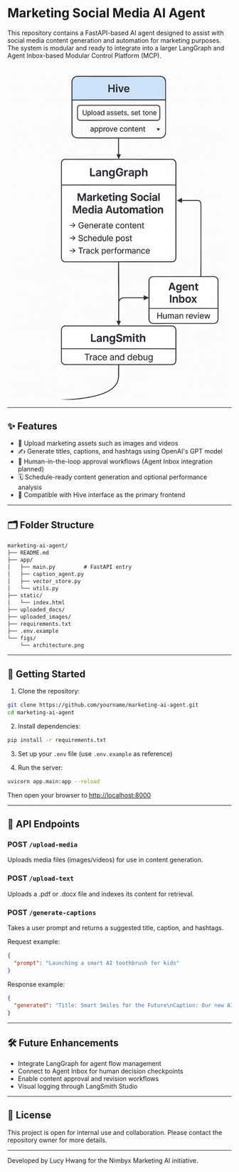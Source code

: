 # Marketing Social Media AI Agent

This repository contains a FastAPI-based AI agent designed to assist with social media content generation and automation for marketing purposes. The system is modular and ready to integrate into a larger LangGraph and Agent Inbox-based Modular Control Platform (MCP).

<img src="figs/architecture.png" alt="Architecture" width="500"/>

---

## ✨ Features

- 📁 Upload marketing assets such as images and videos
- ✍️ Generate titles, captions, and hashtags using OpenAI's GPT model
- 🧠 Human-in-the-loop approval workflows (Agent Inbox integration planned)
- 🗓️ Schedule-ready content generation and optional performance analysis
- 🧩 Compatible with Hive interface as the primary frontend

---

## 🗂️ Folder Structure

```
marketing-ai-agent/
├── README.md
├── app/
│   ├── main.py         # FastAPI entry
│   ├── caption_agent.py
│   ├── vector_store.py
│   └── utils.py
├── static/
│   └── index.html
├── uploaded_docs/
├── uploaded_images/
├── requirements.txt
├── .env.example
└── figs/
    └── architecture.png
```

---

## 🚀 Getting Started

1. Clone the repository:

```bash
git clone https://github.com/yourname/marketing-ai-agent.git
cd marketing-ai-agent
```

2. Install dependencies:

```bash
pip install -r requirements.txt
```

3. Set up your `.env` file (use `.env.example` as reference)

4. Run the server:

```bash
uvicorn app.main:app --reload
```

Then open your browser to [http://localhost:8000](http://localhost:8000)

---

## 📡 API Endpoints

### POST `/upload-media`

Uploads media files (images/videos) for use in content generation.

### POST `/upload-text`

Uploads a .pdf or .docx file and indexes its content for retrieval.

### POST `/generate-captions`

Takes a user prompt and returns a suggested title, caption, and hashtags.

Request example:

```json
{
  "prompt": "Launching a smart AI toothbrush for kids"
}
```

Response example:

```json
{
  "generated": "Title: Smart Smiles for the Future\nCaption: Our new AI toothbrush makes dental care easy and fun.\nHashtags: #SmartSmile #KidsHealth #AIToothbrush"
}
```

---

## 🛠️ Future Enhancements

- Integrate LangGraph for agent flow management
- Connect to Agent Inbox for human decision checkpoints
- Enable content approval and revision workflows
- Visual logging through LangSmith Studio

---

## 📄 License

This project is open for internal use and collaboration. Please contact the repository owner for more details.

---

Developed by Lucy Hwang for the Nimbyx Marketing AI initiative.
